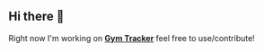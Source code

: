 ## Hi there 👋

Right now I'm working on [**Gym Tracker**](https://github.com/jessedelira/gym-tracker) feel free to use/contribute!

